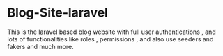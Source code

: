 # Blog-Site-laravel
This is the laravel based blog website with full user authentications , and lots of functionalities like roles , permissions , and also use seeders and fakers and much more.
